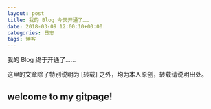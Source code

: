 ```yaml
---
layout: post
title: 我的 Blog 今天开通了……
date: 2018-03-09 12:00:10+00:00
categories: 日志
tags: 博客
---
```


我的 Blog 终于开通了……

这里的文章除了特别说明为 [转载] 之外，均为本人原创，转载请说明出处。



## welcome to my gitpage!